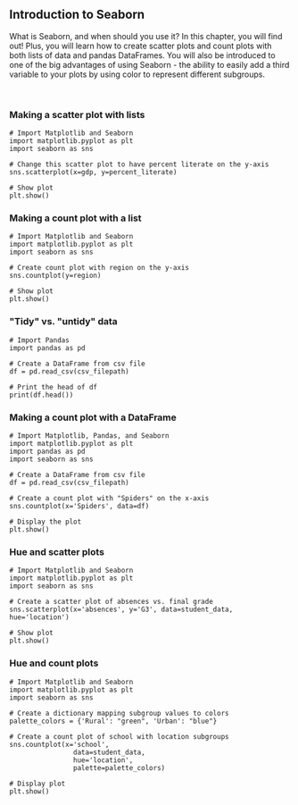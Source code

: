 ## Introduction to Seaborn

What is Seaborn, and when should you use it? In this chapter, you will find out! Plus, you will learn how to create scatter plots and count plots with both lists of data and pandas DataFrames. You will also be introduced to one of the big advantages of using Seaborn - the ability to easily add a third variable to your plots by using color to represent different subgroups.

<br>

### Making a scatter plot with lists

```
# Import Matplotlib and Seaborn
import matplotlib.pyplot as plt
import seaborn as sns

# Change this scatter plot to have percent literate on the y-axis
sns.scatterplot(x=gdp, y=percent_literate)

# Show plot
plt.show()
```

### Making a count plot with a list


```
# Import Matplotlib and Seaborn
import matplotlib.pyplot as plt
import seaborn as sns

# Create count plot with region on the y-axis
sns.countplot(y=region)

# Show plot
plt.show()

```

### "Tidy" vs. "untidy" data

```
# Import Pandas
import pandas as pd

# Create a DataFrame from csv file
df = pd.read_csv(csv_filepath)

# Print the head of df
print(df.head())
```

### Making a count plot with a DataFrame

```
# Import Matplotlib, Pandas, and Seaborn
import matplotlib.pyplot as plt
import pandas as pd
import seaborn as sns

# Create a DataFrame from csv file
df = pd.read_csv(csv_filepath)

# Create a count plot with "Spiders" on the x-axis
sns.countplot(x='Spiders', data=df)

# Display the plot
plt.show()
```

### Hue and scatter plots

```
# Import Matplotlib and Seaborn
import matplotlib.pyplot as plt
import seaborn as sns

# Create a scatter plot of absences vs. final grade
sns.scatterplot(x='absences', y='G3', data=student_data, hue='location')

# Show plot
plt.show()
```

### Hue and count plots

```
# Import Matplotlib and Seaborn
import matplotlib.pyplot as plt
import seaborn as sns

# Create a dictionary mapping subgroup values to colors
palette_colors = {'Rural': "green", 'Urban': "blue"}

# Create a count plot of school with location subgroups
sns.countplot(x='school',
                data=student_data,
                hue='location',
                palette=palette_colors)

# Display plot
plt.show()
```
